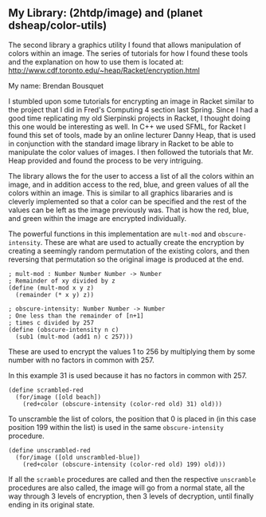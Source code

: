 ## My Library: (2htdp/image) and (planet dsheap/color-utils)
The second library a graphics utility I found that allows manipulation of colors within an image.  The series of tutorials for how I found these tools and the explanation on how to use them is located at: http://www.cdf.toronto.edu/~heap/Racket/encryption.html

My name: Brendan Bousquet

I stumbled upon some tutorials for encrypting an image in Racket similar to the project that I did in Fred's Computing 4 section last Spring.  Since I had a good time replicating my old Sierpinski projects in Racket, I thought doing this one would be interesting as well.  In C++ we used SFML, for Racket I found this set of tools, made by an online lecturer Danny Heap, that is used in conjunction with the standard image library in Racket to be able to manipulate the color values of images.  I then followed the tutorials that Mr. Heap provided and found the process to be very intriguing.  

The library allows the for the user to access a list of all the colors within an image, and in addition access to the red, blue, and green values of all the colors within an image.  This is similar to all graphics libararies and is cleverly implemented so that a color can be specified and the rest of the values can be left as the image previously was.  That is how the red, blue, and green within the image are encrypted individually.  

The powerful functions in this implementation are `mult-mod` and `obscure-intensity`.  These are what are used to actually create the encryption by creating a seemingly random permutation of the existing colors, and then reversing that permutation so the original image is produced at the end.  

```Racket
; mult-mod : Number Number Number -> Number
; Remainder of xy divided by z
(define (mult-mod x y z)
  (remainder (* x y) z))
  
; obscure-intensity: Number Number -> Number
; One less than the remainder of [n+1]
; times c divided by 257  
(define (obscure-intensity n c)
  (sub1 (mult-mod (add1 n) c 257))) 
```

These are used to encrypt the values 1 to 256 by multiplying them by some number with no factors in common with 257.

In this example 31 is used because it has no factors in common with 257.
```Racket
(define scrambled-red
  (for/image ([old beach])
    (red+color (obscure-intensity (color-red old) 31) old)))
```

To unscramble the list of colors, the position that 0 is placed in (in this case position 199 within the list) is used in the same `obscure-intensity` procedure.

```Racket
(define unscrambled-red
  (for/image ([old unscrambled-blue])
    (red+color (obscure-intensity (color-red old) 199) old)))
```
If all the `scramble` procedures are called and then the respective `unscramble` procedures are also called, the image will go from a normal state, all the way through 3 levels of encryption, then 3 levels of decryption, until finally ending in its original state.
